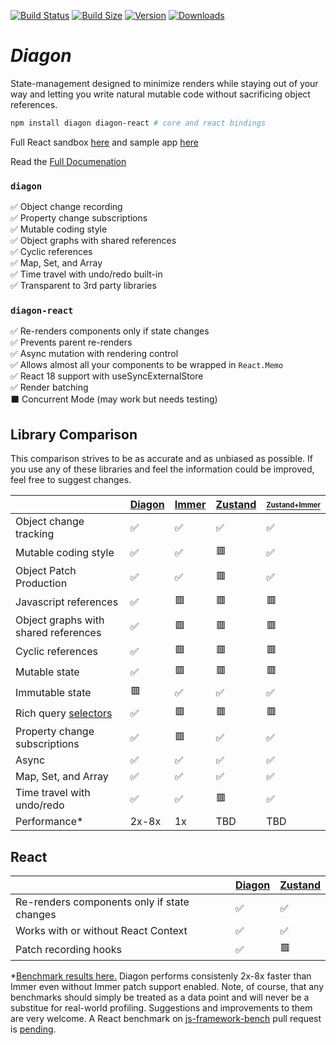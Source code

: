 [![Build Status](https://img.shields.io/github/workflow/status/akutruff/diagon/tests?style=flat&colorA=000000&colorB=000000)](https://github.com/akutruff/diagon/actions?query=workflow%3Atest)
[![Build Size](https://img.shields.io/bundlephobia/minzip/diagon?label=bundle%20size&style=flat&colorA=000000&colorB=000000)](https://bundlephobia.com/result?p=diagon)
[![Version](https://img.shields.io/npm/v/diagon?style=flat&colorA=000000&colorB=000000)](https://www.npmjs.com/package/diagon)
[![Downloads](https://img.shields.io/npm/dt/diagon.svg?style=flat&colorA=000000&colorB=000000)](https://www.npmjs.com/package/diagon)

# *Diagon*

State-management designed to minimize renders while staying out of your way and letting you write natural mutable code without sacrificing object references. 

```bash
npm install diagon diagon-react # core and react bindings
```

Full React sandbox [here](https://stackblitz.com/github/akutruff/diagon/tree/master/apps/demo?file=src/Incrementor.tsx) and sample app [here](https://akutruff.github.io/diagon)


Read the [Full Documenation](https://www.diagon.dev/docs/intro)

### `diagon`

✅ Object change recording  
✅ Property change subscriptions  
✅ Mutable coding style  
✅ Object graphs with shared references  
✅ Cyclic references  
✅ Map, Set, and Array  
✅ Time travel with undo/redo built-in  
✅ Transparent to 3rd party libraries        

### `diagon-react`

✅ Re-renders components only if state changes  
✅ Prevents parent re-renders  
✅ Async mutation with rendering control  
✅ Allows almost all your components to be wrapped in `React.Memo`  
✅ React 18 support with useSyncExternalStore  
✅ Render batching  
⬛ Concurrent Mode (may work but needs testing)

## Library Comparison

This comparison strives to be as accurate and as unbiased as possible. If you use any of these libraries and feel the information could be improved, feel free to suggest changes.

| | [Diagon](https://github.com/akutruff/diagon) | [Immer](https://github.com/immerjs/immer) | [Zustand](https://github.com/pmndrs/zustand) | [<sup><sub>Zustand+Immer</sub></sup>](https://github.com/pmndrs/zustand#sick-of-reducers-and-changing-nested-state-use-immer) |
| --- | --- | --- | --- | --- |
| Object change tracking                                                  | ✅ | ✅ | ✅ | ✅ |
| Mutable coding style                                                    | ✅ | ✅ | 🟥 | ✅ |
| Object Patch Production                                                 | ✅ | ✅ | 🟥 | ✅ |
| Javascript references                                                   | ✅ | 🟥 | 🟥 | 🟥 |
| Object graphs with shared references                                    | ✅ | 🟥 | 🟥 | 🟥 |
| Cyclic references                                                       | ✅ | 🟥 | 🟥 | 🟥 |
| Mutable state                                                           | ✅ | 🟥 | 🟥 | 🟥 |
| Immutable state                                                         | 🟥 | ✅ | ✅ | ✅ |
| Rich query [selectors](/docs/react/use-snap#selector-paths)             | ✅ | 🟥 | 🟥 | 🟥 |
| Property change subscriptions                                           | ✅ | 🟥 | ✅ | ✅ |
| Async                                                                   | ✅ | ✅ | ✅ | ✅ |
| Map, Set, and Array                                                     | ✅ | ✅ | ✅ | ✅ |
| Time travel with undo/redo                                              | ✅ | ✅ | 🟥 | ✅ |
| Performance*                                                            | 2x-8x |  1x | TBD | TBD |

## React 

| | [Diagon](https://github.com/akutruff/diagon) | [Zustand](https://github.com/pmndrs/zustand) | 
| --- | --- | --- | 
| Re-renders components only if state changes                             | ✅ | ✅ | 
| Works with or without React Context                                     | ✅ | ✅ | 
| Patch recording hooks                                                   | ✅ | 🟥 | 


\*[Benchmark results here.](https://github.com/akutruff/diagon/blob/master/apps/benchmark-cli/latest-benchmark-results.txt) Diagon performs consistenly 2x-8x faster than Immer even without Immer patch support enabled.  Note, of course, that any benchmarks should simply be treated as a data point and will never be a substitue for real-world profiling. Suggestions and improvements to them are very welcome.  A React benchmark on [js-framework-bench](https://github.com/krausest/js-framework-benchmark) pull request is [pending](https://github.com/krausest/js-framework-benchmark/pull/1088).  

